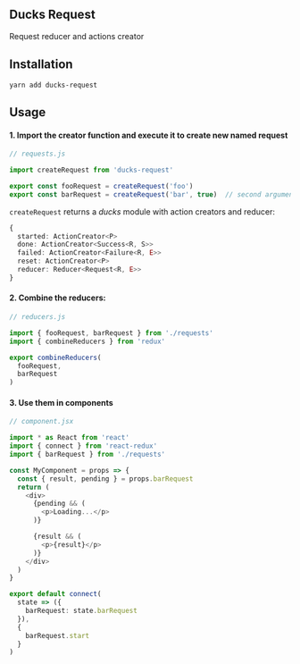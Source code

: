 Ducks Request
-----

Request reducer and actions creator


## Installation

```
yarn add ducks-request
```

## Usage

#### 1. Import the creator function and execute it to create new named request

```typescript
// requests.js

import createRequest from 'ducks-request'

export const fooRequest = createRequest('foo')
export const barRequest = createRequest('bar', true)  // second argument `true` will preserve the request result in the reducer
```

`createRequest` returns a *ducks* module with action creators and reducer:

```typescript
{
  started: ActionCreator<P>
  done: ActionCreator<Success<R, S>>
  failed: ActionCreator<Failure<R, E>>
  reset: ActionCreator<P>
  reducer: Reducer<Request<R, E>>
}
```

#### 2. Combine the reducers:

```typescript
// reducers.js

import { fooRequest, barRequest } from './requests'
import { combineReducers } from 'redux'

export combineReducers(
  fooRequest,
  barRequest
)
```

#### 3. Use them in components

```typescript
// component.jsx

import * as React from 'react'
import { connect } from 'react-redux'
import { barRequest } from './requests'

const MyComponent = props => {
  const { result, pending } = props.barRequest
  return (
    <div>
      {pending && (
        <p>Loading...</p>
      )}

      {result && (
        <p>{result}</p>
      )}
    </div>
  )
}

export default connect(
  state => ({
    barRequest: state.barRequest
  }),
  {
    barRequest.start
  }
)
```
